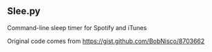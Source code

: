 Slee.py
--------

Command-line sleep timer for Spotify and iTunes

Original code comes from https://gist.github.com/BobNisco/8703662